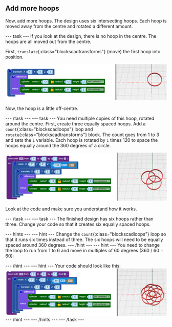## Add more hoops

Now, add more hoops. The design uses six intersecting hoops. Each hoop is moved away from the centre and rotated a different amount. 

--- task ---
If you look at the design, there is no hoop in the centre. The hoops are all moved out from the centre.

First, `translate`{:class="blockscadtransforms"} (move) the first hoop into position. 
	
![screenshot](images/pendant-translate.png) 
	
Now, the hoop is a little off-centre. 

--- /task ---
--- task ---
You need multiple copies of this hoop, rotated around the centre. First, create three equally spaced hoops. Add a `count`{:class="blockscadloops"} loop and `rotate`{:class="blockscadtransforms"} block. The count goes from 1 to 3 and sets the `i` variable. Each hoop is rotated by `i` times 120 to space the hoops equally around the 360 degrees of a circle. 

![screenshot](images/pendant-3-hoops.png) 

	
Look at the code and make sure you understand how it works. 

--- /task ---
--- task ---
The finished design has six hoops rather than three. Change your code so that it creates six equally spaced hoops.

--- hints ---
--- hint ---
Change the `count`{:class="blockscadloops"} loop so that it runs six times instead of three. The six hoops will need to be equally spaced around 360 degrees. 
--- /hint ---
--- hint ---
You need to change the loop to run from 1 to 6 and move in multiples of 60 degrees (360 / 60 = 60):

--- /hint ---
--- hint ---
Your code should look like this:
![screenshot](images/pendant-6-hoops.png) 
--- /hint ---
--- /hints ---
--- /task ---	
	
